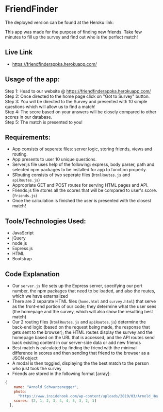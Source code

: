# FriendFinder
The deployed version can be found at the Heroku link:


This app was made for the purpose of finding new friends. Take few minutes to fill up the survey and find out who is the perfect match!

## Live Link
 - https://friendfinderappka.herokuapp.com/

## Usage of the app:

Step 1: Head to our website @ https://friendfinderappka.herokuapp.com/ <br>
Step 2: Once directed to the home page click on "Got to Survey" button.<br>
Step 3: You will be directed to the Survey and presented with 10 simple questions which will allow us to find a match!<br>
Step 4: The score based on your answers will be closely compared to other scores in our database.<br>
Step 5: The match is presented to you!<br>

## Requirements:

- App consists of seperate files: server logic, storing friends, views and routing. 
- App presents to user 10 unique questions.
- Server.js file uses help of the following: express, body parser, path and selected npm packages to be installed for app to function properly.
- SRouting consists of two seperate files (`htmlRoutes.js` and `apiRoutes.js`)
- Appropriate GET and POST routes for serving HTML pages and API.
- Friends.js file stores all the scores that will be compared to user's score. (`friends.js`)
-  Once the calculation is finished the user is presented with the closest match!

## Tools/Technologies Used:

- JavaScript
- jQuery
- node.js
- Express.js
- HTML
- Bootstrap

## Code Explanation
- Our `server.js` file sets up the Express server, specifying our port number, the npm packages that need to be loaded, and also the routes, which we have externalized
- There are 2 separate HTML files (`home.html` and `survey.html`) that serve as the front-end portion of our code; they determine what the user sees (the homepage and the survey, which will also show the resulting best match)
- Our 2 routing files (`htmlRoutes.js` and `apiRoutes.js`) determine the back-end logic (based on the request being made, the response that gets sent to the browser); the HTML routes display the survey and the homepage based on the URL that is accessed, and the API routes send back existing content in our server-side data or add new friends
- Best match is calculated by finding the friend with the minimal difference in scores and then sending that friend to the browser as a JSON object
- A modal is then toggled, displaying the the best match to the person who just took the survey
- Friends are stored in the following format [array]:

```js
{
    name: "Arnold Schwarzenegger",
    photo:
      "https://www.insidehook.com/wp-content/uploads/2019/03/Arnold_Header_1496168849.jpg?fit=1200%2C750",
    scores: [2, 1, 2, 3, 4, 4, 5, 3, 2, 1]
  },
```

